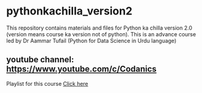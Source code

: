 # pythonkachilla_version2
This repository contains materials and files for Python ka chilla version 2.0 (version means course ka version not of python).
This is an advance course led by Dr Aammar Tufail (Python for Data Science in Urdu language)
## youtube channel: https://www.youtube.com/c/Codanics

Playlist for this course [Click here](https://youtube.com/playlist?list=PL9XvIvvVL50EyRNp6fnYwMve1CJqJCHj8)
